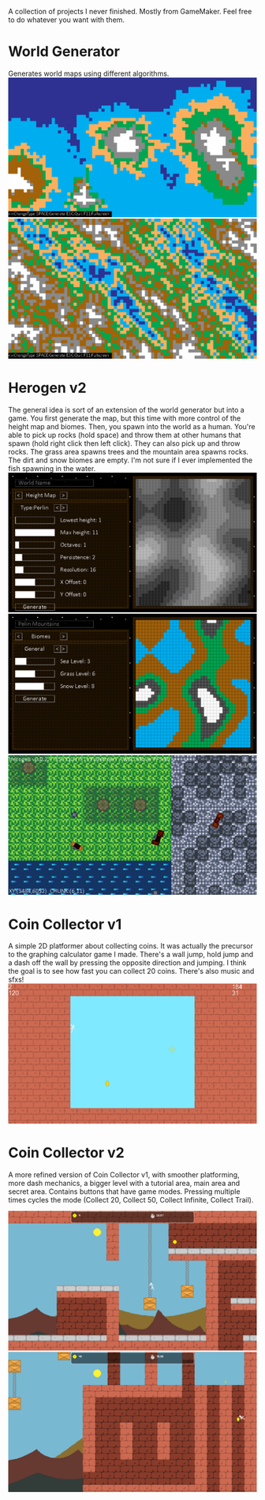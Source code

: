 A collection of projects I never finished. Mostly from GameMaker. Feel free to do whatever you want with them.

# World Generator
Generates world maps using different algorithms.
![alt text](https://github.com/nandbolt/Unfinished-Projects/blob/main/screenshots/world-generator/img1.png?raw=true "Island Algorithm")
![alt text](https://github.com/nandbolt/Unfinished-Projects/blob/main/screenshots/world-generator/img2.png?raw=true "Diagonal Algorithm")

# Herogen v2
The general idea is sort of an extension of the world generator but into a game. You first generate the map, but this time with more control of the height map and biomes.
Then, you spawn into the world as a human. You're able to pick up rocks (hold space) and throw them at other humans that spawn (hold right click then left click). They can also pick
up and throw rocks. The grass area spawns trees and the mountain area spawns rocks. The dirt and snow biomes are empty. I'm not sure if I ever implemented the fish spawning
in the water.
![alt text](https://github.com/nandbolt/Unfinished-Projects/blob/main/screenshots/herogen_v2/img1.png?raw=true "Height Map Editor")
![alt text](https://github.com/nandbolt/Unfinished-Projects/blob/main/screenshots/herogen_v2/img2.png?raw=true "General Biome Editor")
![alt text](https://github.com/nandbolt/Unfinished-Projects/blob/main/screenshots/herogen_v2/img6.png?raw=true "Player In World")

# Coin Collector v1
A simple 2D platformer about collecting coins. It was actually the precursor to the graphing calculator game I made. There's a wall jump, hold jump and a dash off the wall by
pressing the opposite direction and jumping. I think the goal is to see how fast you can collect 20 coins. There's also music and sfxs!
![alt text](https://github.com/nandbolt/Unfinished-Projects/blob/main/screenshots/coin-collector_v1/img1.png?raw=true "Main Room")

# Coin Collector v2
A more refined version of Coin Collector v1, with smoother platforming, more dash mechanics, a bigger level with a tutorial area, main area and secret area. Contains buttons
that have game modes. Pressing multiple times cycles the mode (Collect 20, Collect 50, Collect Infinite, Collect Trail).

![alt text](https://github.com/nandbolt/Unfinished-Projects/blob/main/screenshots/coin-collector_v2/img1.png?raw=true "Tutorial Area")
![alt text](https://github.com/nandbolt/Unfinished-Projects/blob/main/screenshots/coin-collector_v2/img2.png?raw=true "Secret Area")
